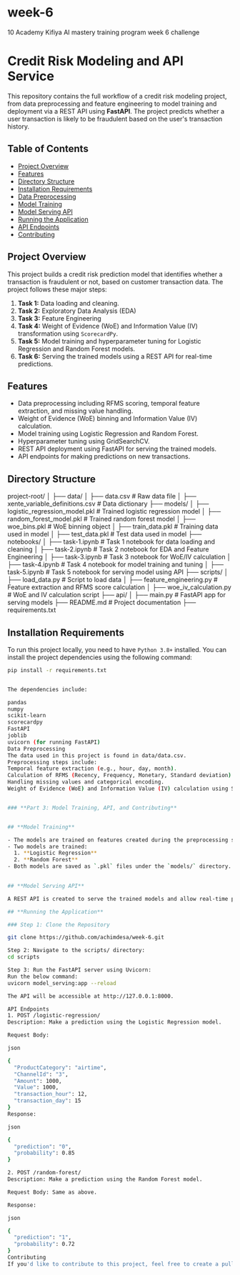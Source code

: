 # week-6
10 Academy Kifiya AI mastery training program week 6 challenge

# **Credit Risk Modeling and API Service**

This repository contains the full workflow of a credit risk modeling project, from data preprocessing and feature engineering to model training and deployment via a REST API using **FastAPI**. The project predicts whether a user transaction is likely to be fraudulent based on the user's transaction history.

## **Table of Contents**
- [Project Overview](#project-overview)
- [Features](#features)
- [Directory Structure](#directory-structure)
- [Installation Requirements](#installation-requirements)
- [Data Preprocessing](#data-preprocessing)
- [Model Training](#model-training)
- [Model Serving API](#model-serving-api)
- [Running the Application](#running-the-application)
- [API Endpoints](#api-endpoints)
- [Contributing](#contributing)

## **Project Overview**

This project builds a credit risk prediction model that identifies whether a transaction is fraudulent or not, based on customer transaction data. The project follows these major steps:

1. **Task 1:** Data loading and cleaning.
2. **Task 2:** Exploratory Data Analysis (EDA)
3. **Task 3:** Feature Engineering
4. **Task 4:** Weight of Evidence (WoE) and Information Value (IV) transformation using `ScorecardPy`.
5. **Task 5:** Model training and hyperparameter tuning for Logistic Regression and Random Forest models.
6. **Task 6:** Serving the trained models using a REST API for real-time predictions.

## **Features**
- Data preprocessing including RFMS scoring, temporal feature extraction, and missing value handling.
- Weight of Evidence (WoE) binning and Information Value (IV) calculation.
- Model training using Logistic Regression and Random Forest.
- Hyperparameter tuning using GridSearchCV.
- REST API deployment using FastAPI for serving the trained models.
- API endpoints for making predictions on new transactions.

## **Directory Structure**

project-root/ │ ├── data/ │ ├── data.csv # Raw data file │ ├── xente_variable_definitions.csv # Data dictionary ├── models/ │ ├── logistic_regression_model.pkl # Trained logistic regression model │ ├── random_forest_model.pkl # Trained random forest model │ ├── woe_bins.pkl # WoE binning object │ ├── train_data.pkl # Training data used in model │ ├── test_data.pkl # Test data used in model ├── notebooks/ │ ├── task-1.ipynb # Task 1 notebook for data loading and cleaning │ ├── task-2.ipynb # Task 2 notebook for EDA and Feature Engineering │ ├── task-3.ipynb # Task 3 notebook for WoE/IV calculation │ ├── task-4.ipynb # Task 4 notebook for model training and tuning │ ├── task-5.ipynb # Task 5 notebook for serving model using API ├── scripts/ │ ├── load_data.py # Script to load data │ ├── feature_engineering.py # Feature extraction and RFMS score calculation │ ├── woe_iv_calculation.py # WoE and IV calculation script ├── api/ │ ├── main.py # FastAPI app for serving models ├── README.md # Project documentation ├── requirements.txt 


## **Installation Requirements**

To run this project locally, you need to have `Python 3.8+` installed. You can install the project dependencies using the following command:

```bash
pip install -r requirements.txt


The dependencies include:

pandas
numpy
scikit-learn
scorecardpy
FastAPI
joblib
uvicorn (for running FastAPI)
Data Preprocessing
The data used in this project is found in data/data.csv.
Preprocessing steps include:
Temporal feature extraction (e.g., hour, day, month).
Calculation of RFMS (Recency, Frequency, Monetary, Standard deviation) score.
Handling missing values and categorical encoding.
Weight of Evidence (WoE) and Information Value (IV) calculation using ScorecardPy.


### **Part 3: Model Training, API, and Contributing**


## **Model Training**

- The models are trained on features created during the preprocessing stage.
- Two models are trained:
  1. **Logistic Regression**
  2. **Random Forest**
- Both models are saved as `.pkl` files under the `models/` directory.
  

## **Model Serving API**

A REST API is created to serve the trained models and allow real-time predictions based on new transactions. The API is built using **FastAPI**.

## **Running the Application**

### Step 1: Clone the Repository

git clone https://github.com/achimdesa/week-6.git

Step 2: Navigate to the scripts/ directory:
cd scripts

Step 3: Run the FastAPI server using Uvicorn:
Run the below command:
uvicorn model_serving:app --reload

The API will be accessible at http://127.0.0.1:8000.

API Endpoints
1. POST /logistic-regression/
Description: Make a prediction using the Logistic Regression model.

Request Body:

json

{
  "ProductCategory": "airtime",
  "ChannelId": "3",
  "Amount": 1000,
  "Value": 1000,
  "transaction_hour": 12,
  "transaction_day": 15
}
Response:

json

{
  "prediction": "0", 
  "probability": 0.85
}

2. POST /random-forest/
Description: Make a prediction using the Random Forest model.

Request Body: Same as above.

Response:

json

{
  "prediction": "1", 
  "probability": 0.72
}
Contributing
If you'd like to contribute to this project, feel free to create a pull request or submit an issue.

